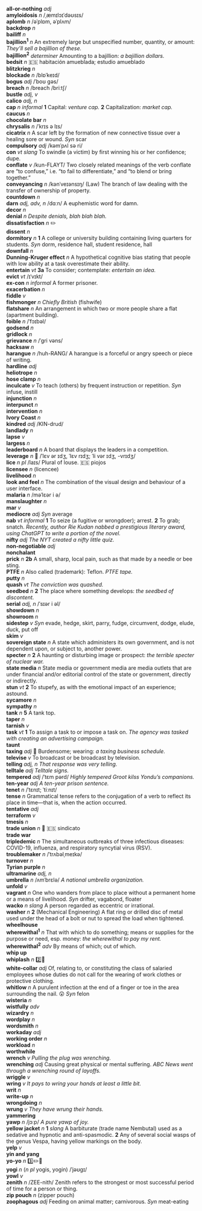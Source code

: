 __all-or-nothing__ _adj_  
__amyloidosis__ _n_ /ˌæmɪlɔɪˈdəʊsɪs/  
__aplomb__ _n_ /əˈplɒm, əˈplʌm/  
__backdrop__ _n_  
__bailiff__ _n_  
__bajillion<sup>1</sup>__ _n_ An extremely large but unspecified number, quantity, or amount: _They’ll sell a bajillion of these._  
__bajillion<sup>2</sup>__ _determiner_ Amounting to a bajillion: _a bajillion dollars._  
__bedsit__ _n_ :es: habitación amueblada; estudio amueblado  
__blitzkrieg__ _n_  
__blockade__ _n_ /blɒˈkeɪd/  
__bogus__ _adj_ /ˈboʊ gəs/  
__breach__ _n_ /breach /briːtʃ/  
__bustle__ _adj, v_  
__calico__ _adj, n_  
__cap__ _n informal_ __1__ Capital: _venture cap._ __2__ Capitalization: _market cap._  
__caucus__ _n_  
__chocolate bar__ _n_  
__chrysalis__ _n_ /ˈkrɪs ə lɪs/  
__cicatrix__ _n_ A scar left by the formation of new connective tissue over a healing sore or wound. _Syn_ scar  
__compulsory__ _adj_ /kəmˈpʌl sə ri/  
__con__ _vt_ _slang_ To swindle (a victim) by first winning his or her confidence; dupe.  
__conflate__ _v_ /kun-FLAYT/ Two closely related meanings of the verb conflate are “to confuse,” i.e. “to fail to differentiate,” and “to blend or bring together.”  
__conveyancing__ _n_ /kənˈveɪənsɪŋ/ (Law) The branch of law dealing with the transfer of ownership of property.  
__countdown__ _n_  
__darn__ _adj, adv, n_ /dɑːn/ A euphemistic word for damn.  
__decor__ _n_  
__denial__ _n_ _Despite denials, blah blah blah._  
__dissatisfaction__ _n_ :pencil2:  
__dissent__ _n_  
__dormitory__ _n_ __1__ A college or university building containing living quarters for students. _Syn_ dorm, residence hall, student residence, hall  
__downfall__ _n_  
__Dunning-Kruger effect__ _n_ A hypothetical cognitive bias stating that people with low ability at a task overestimate their ability.  
__entertain__ _vt_ __3a__ To consider; contemplate: _entertain an idea._  
__evict__ _vt_ /ɪˈvɪkt/  
__ex-con__ _n informal_ A former prisoner.  
__exacerbation__ _n_  
__fiddle__ _v_  
__fishmonger__ _n_ _Chiefly British_ (fishwife)  
__flatshare__ _n_ An arrangement in which two or more people share a flat (apartment building).  
__foible__ _n_ /ˈfɔɪbəl/  
__godsend__ _n_  
__gridlock__ _n_  
__grievance__ _n_ /ˈgri vəns/  
__hacksaw__ _n_  
__harangue__ _n_ /huh-RANG/ A harangue is a forceful or angry speech or piece of writing.  
__hardline__ _adj_  
__heliotrope__ _n_  
__hose clamp__ _n_  
__inculcate__ _v_ To teach (others) by frequent instruction or repetition. _Syn_ infuse, instill  
__injunction__ _n_  
__interpunct__ _n_  
__intervention__ _n_  
__Ivory Coast__ _n_  
__kindred__ _adj_ /KIN-drud/  
__landlady__ _n_  
__lapse__ _v_  
__largess__ _n_  
__leaderboard__ _n_ A board that displays the leaders in a competition.  
__leverage__ _n_ :mega: /ˈlɛv ər ɪdʒ, ˈlɛv rɪdʒ; ˈli vər ɪdʒ, -vrɪdʒ/  
__lice__ _n pl_ /laɪs/ Plural of louse. :es: piojos  
__licensee__ _n_ (licencee)  
__livelihood__ _n_  
__look and feel__ _n_ The combination of the visual design and behaviour of a user interface.  
__malaria__ _n_ /məˈlɛər i ə/  
__manslaughter__ _n_  
__mar__ _v_  
__mediocre__ _adj_ _Syn_ average  
__nab__ _vt_ _informal_ __1__ To seize (a fugitive or wrongdoer); arrest. __2__ To grab; snatch. _Recently, author Rie Kudan nabbed a prestigious literary award, using ChatGPT to write a portion of the novel._  
__nifty__ _adj_ _The NYT created a nifty little quiz._  
__non-negotiable__ _adj_  
__nonchalant__  
__prick__ _n_ __2b__ A small, sharp, local pain, such as that made by a needle or bee sting.  
__PTFE__ _n_ Also called (trademark): Teflon. _PTFE tape._  
__putty__ _n_  
__quash__ _vt_ _The conviction was quashed._  
__seedbed__ _n_ __2__ The place where something develops: _the seedbed of discontent._  
__serial__ _adj, n_ /ˈsɪər i əl/  
__showdown__ _n_  
__showroom__ _n_  
__sidestep__ _v_ _Syn_ evade, hedge, skirt, parry, fudge, circumvent, dodge, elude, duck, put off  
__skim__ _v_  
__sovereign state__ _n_ A state which administers its own government, and is not dependent upon, or subject to, another power.  
__specter__ _n_ __2__ A haunting or disturbing image or prospect: _the terrible specter of nuclear war._  
__state media__ _n_ State media or government media are media outlets that are under financial and/or editorial control of the state or government, directly or indirectly.  
__stun__ _vt_ __2__ To stupefy, as with the emotional impact of an experience; astound.  
__sycamore__ _n_  
__sympathy__ _n_  
__tank__ _n_ __5__ A tank top.  
__taper__ _n_  
__tarnish__ _v_  
__task__ _vt_ __1__ To assign a task to or impose a task on. _The agency was tasked with creating an advertising campaign._  
__taunt__  
__taxing__ _adj_ :dart: Burdensome; wearing: _a taxing business schedule._  
__televise__ _v_ To broadcast or be broadcast by television.  
__telling__ _adj, n_ _That response was very telling._  
__telltale__ _adj_ _Telltale signs._  
__tempered__ _adj_ /ˈtɛm pərd/ _Highly tempered Groot kilss Yondu’s companions._  
__ten-year__ _adj_ _A ten-year prison sentence._  
__tenet__ _n_ /ˈtɛnɪt; ˈtiːnɪt/  
__tense__ _n_ Grammatical tense refers to the conjugation of a verb to reflect its place in time—that is, when the action occurred.  
__tentative__ _adj_  
__terraform__ _v_  
__tmesis__ _n_  
__trade union__ _n_ :dart: :es: sindicato  
__trade war__  
__tripledemic__ _n_ The simultaneous outbreaks of three infectious diseases: COVID-19, influenza, and respiratory syncytial virus (RSV).  
__troublemaker__ _n_ /ˈtrʌbəlˌmeɪkə/  
__turnover__ _n_  
__Tyrian purple__ _n_  
__ultramarine__ _adj, n_  
__umbrella__ _n_ /ʌmˈbrɛlə/ _A national umbrella organization._  
__unfold__ _v_  
__vagrant__ _n_ One who wanders from place to place without a permanent home or a means of livelihood. _Syn_ drifter, vagabond, floater  
__wacko__ _n_ _slang_ A person regarded as eccentric or irrational.  
__washer__ _n_ __2__ (Mechanical Engineering) A flat ring or drilled disc of metal used under the head of a bolt or nut to spread the load when tightened.  
__wheelhouse__  
__wherewithal<sup>1</sup>__ _n_ That with which to do something; means or supplies for the purpose or need, esp. money: _the wherewithal to pay my rent._  
__wherewithal<sup>2</sup>__ _adv_ By means of which; out of which.  
__whip up__  
__whiplash__ _n_ :two::hammer:  
__white-collar__ _adj_ Of, relating to, or constituting the class of salaried employees whose duties do not call for the wearing of work clothes or protective clothing.  
__whitlow__ _n_ A purulent infection at the end of a finger or toe in the area surrounding the nail. :astonished: _Syn_ felon  
__wisteria__ _n_  
__wistfully__ _adv_  
__wizardry__ _n_  
__wordplay__ _n_  
__wordsmith__ _n_  
__workaday__ _adj_  
__working order__ _n_  
__workload__ _n_  
__worthwhile__  
__wrench__ _v_ _Pulling the plug was wrenching._  
__wrenching__ _adj_ Causing great physical or mental suffering. _ABC News went through a wrenching round of layoffs._  
__wriggle__ _v_  
__wring__ _v_ _It pays to wring your hands at least a little bit._  
__writ__ _n_  
__write-up__ _n_  
__wrongdoing__ _n_  
__wrung__ _v_ _They have wrung their hands._  
__yammering__  
__yawp__ _n_ /jɔːp/ _A pure yawp of joy._  
__yellow jacket__ _n_ __1__ _slang_ A barbiturate (trade name Nembutal) used as a sedative and hypnotic and anti-spasmodic. __2__ Any of several social wasps of the genus Vespa, having yellow markings on the body.  
__yelp__ _v_  
__yin and yang__  
__yo-yo__ _n_ :three::pencil2::hammer:  
__yogi__ _n_ (_n pl_ yogis, yogin) /ˈjəʊgɪ/  
__yowl__ _v_  
__zenith__ _n_ /ZEE-nith/ Zenith refers to the strongest or most successful period of time for a person or thing.  
__zip pouch__ _n_ (zipper pouch)  
__zoophagous__ _adj_ Feeding on animal matter; carnivorous. _Syn_ meat-eating  